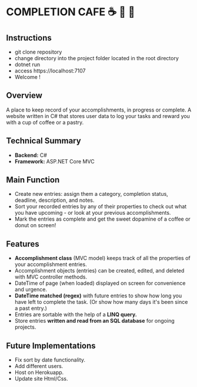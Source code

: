 # COMPLETION CAFE ☕ 🥐 🥯

## Instructions
- git clone repository
- change directory into the project folder located in the root directory
- dotnet run
- access https://localhost:7107
- Welcome !

## Overview
A place to keep record of your accomplishments, in progress or complete. A website written in C# that stores user data to log your tasks and reward you with a cup of coffee or a pastry. 

## Technical Summary

-  **Backend:** C# 
-  **Framework:** ASP.NET Core MVC

## Main Function

- Create new entries: assign them a category, completion status, deadline, description, and notes. 
- Sort your recorded entries by any of their properties to check out what you have upcoming - or look at your previous accomplishments.
- Mark the entries as complete and get the sweet dopamine of a coffee or donut on screen!

## Features

- **Accomplishment class** (MVC model) keeps track of all the properties of your accomplishment entries.
- Accomplishment objects (entries) can be created, edited, and deleted with MVC controller methods. 
- DateTime of page (when loaded) displayed on screen for convenience and urgence. 
- **DateTime matched (regex)** with future entries to show how long you have left to complete the task. (Or show how many days it's been since a past entry.)
- Entries are sortable with the help of a **LINQ query.**
- Store entries **written and read from an SQL database** for ongoing projects.

## Future Implementations

- Fix sort by date functionality.
- Add different users.
- Host on Herokuapp.
- Update site Html/Css.

